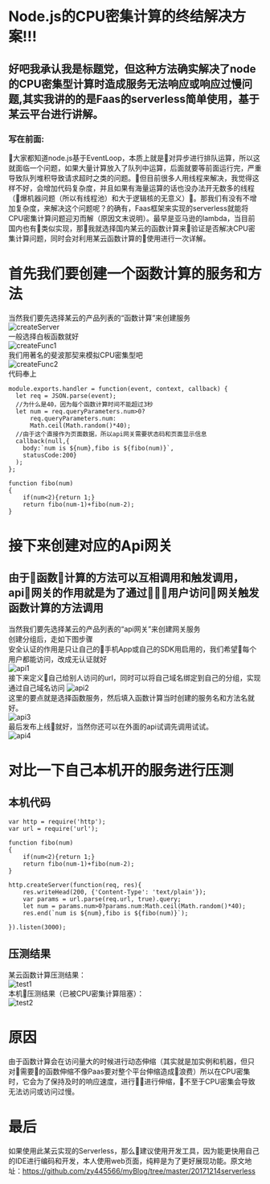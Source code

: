 # Node.js的CPU密集计算的终结解决方案!!!
## 好吧我承认我是标题党，但这种方法确实解决了node的CPU密集型计算时造成服务无法响应或响应过慢问题,其实我讲的的是Faas的serverless简单使用，基于某云平台进行讲解。
### 写在前面:
大家都知道node.js基于EventLoop，本质上就是对异步进行排队运算，所以这就面临一个问题，如果大量计算放入了队列中运算，后面就要等前面运行完，严重导致队列堆积导致请求超时之类的问题。但目前很多人用线程来解决，我觉得这样不好，会增加代码复杂度，并且如果有海量运算的话也没办法开无数多的线程（爆机器问题（所以有线程池）和大于逻辑核的无意义）。那我们有没有不增加复杂度，来解决这个问题呢？的确有，Faas框架来实现的serverless就能将CPU密集计算问题迎刃而解（原因文末说明）。最早是亚马逊的lambda，当目前国内也有类似实现，那我就选择国内某云的函数计算来验证是否解决CPU密集计算问题，同时会对利用某云函数计算的使用进行一次详解。

# 首先我们要创建一个函数计算的服务和方法
当然我们要先选择某云的产品列表的“函数计算”来创建服务<br />
![createServer](https://raw.githubusercontent.com/zy445566/myBlog/master/20171214serverless/pic/createServer.png)<br />
一般选择白板函数就好<br />
![createFunc1](https://raw.githubusercontent.com/zy445566/myBlog/master/20171214serverless/pic/createFunc1.png) <br />
我们用著名的斐波那契来模拟CPU密集型吧<br />
![createFunc2](https://raw.githubusercontent.com/zy445566/myBlog/master/20171214serverless/pic/createFunc2.png) <br />
代码奉上<br />
```node
module.exports.handler = function(event, context, callback) { 
  let req = JSON.parse(event);
  //为什么是40，因为每个函数计算时间不能超过3秒
  let num = req.queryParameters.num>0?
      req.queryParameters.num:
  	  Math.ceil(Math.random()*40);
  //由于这个直接作为页面数据，所以api网关需要状态码和页面显示信息
  callback(null,{
    body:`num is ${num},fibo is ${fibo(num)}`,
    statusCode:200}
  ); 
};

function fibo(num)
{
	if(num<2){return 1;} 
  	return fibo(num-1)+fibo(num-2);
}
```

# 接下来创建对应的Api网关
## 由于函数计算的方法可以互相调用和触发调用，api网关的作用就是为了通过用户访问网关触发函数计算的方法调用
当然我们要先选择某云的产品列表的“api网关”来创建网关服务<br />
创建分组后，走如下图步骤 <br />
安全认证的作用是只让自己的手机App或自己的SDK用启用的，我们希望每个用户都能访问，改成无认证就好<br />
![api1](https://raw.githubusercontent.com/zy445566/myBlog/master/20171214serverless/pic/api1.png) <br />
接下来定义自己给别人访问的url，同时可以将自己域名绑定到自己的分组，实现通过自己域名访问
![api2](https://raw.githubusercontent.com/zy445566/myBlog/master/20171214serverless/pic/api2.png) <br />
这里的要点就是选择函数服务，然后填入函数计算当时创建的服务名和方法名就好。<br />
![api3](https://raw.githubusercontent.com/zy445566/myBlog/master/20171214serverless/pic/api3.png) <br />
最后发布上线就好，当然你还可以在外面的api试调先调用试试。<br />
![api4](https://raw.githubusercontent.com/zy445566/myBlog/master/20171214serverless/pic/api4.png) <br />

# 对比一下自己本机开的服务进行压测
## 本机代码
```node
var http = require('http');
var url = require('url');

function fibo(num)
{
	if(num<2){return 1;} 
  	return fibo(num-1)+fibo(num-2);
}

http.createServer(function(req, res){
    res.writeHead(200, {'Content-Type': 'text/plain'});
    var params = url.parse(req.url, true).query;
    let num = params.num>0?params.num:Math.ceil(Math.random()*40);
    res.end(`num is ${num},fibo is ${fibo(num)}`);
 
}).listen(3000);
```
## 压测结果
某云函数计算压测结果：<br />
![test1](https://raw.githubusercontent.com/zy445566/myBlog/master/20171214serverless/pic/test1.png) <br />
本机压测结果（已被CPU密集计算阻塞）：<br />
![test2](https://raw.githubusercontent.com/zy445566/myBlog/master/20171214serverless/pic/test2.png) <br />

# 原因
由于函数计算会在访问量大的时候进行动态伸缩（其实就是加实例和机器，但只对需要的函数伸缩不像Paas要对整个平台伸缩造成浪费）所以在CPU密集时，它会为了保持及时的响应速度，进行进行伸缩，不至于CPU密集会导致无法访问或访问过慢。

# 最后
如果使用此某云实现的Serverless，那么建议使用开发工具，因为能更快用自己的IDE进行编码和开发，本人使用web页面，纯粹是为了更好展现功能。原文地址：https://github.com/zy445566/myBlog/tree/master/20171214serverless






